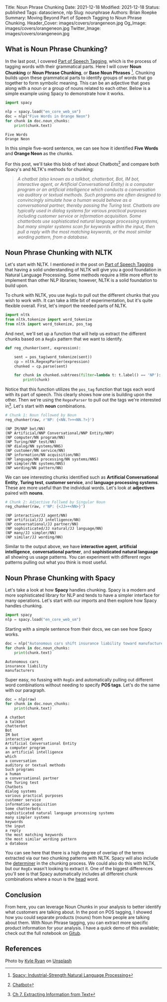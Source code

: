 Title: Noun Phrase Chunking
Date: 2021-12-18
Modified: 2021-12-18
Status: published
Tags: datascience, nlp
Slug: nounphrase
Authors: Brian Roepke
Summary: Moving Beyond Part of Speech Tagging to Noun Phrase Chunking.
Header_Cover: images/covers/orangeneon.jpg
Og_Image: images/covers/orangeneon.jpg
Twitter_Image: images/covers/orangeneon.jpg

## What is Noun Phrase Chunking?

In the last post, I covered [Part of Speech Tagging]({filename}pos.md), which is the process of tagging words with their grammatical parts. Here I will cover **Noun Chunking** or **Noun Phrase Chunking**, or **Base Noun Phrases** [^SPACY]. Chunking builds upon these grammatical parts to identify groups of words that go together to form symbolic meaning. This can be an adjective that goes along with a noun or a group of nouns related to each other. Below is a simple example using Spacy to demonstrate how it works.

```python
import spacy

nlp = spacy.load("en_core_web_sm")
doc = nlp("Five Words in Orange Neon")
for chunk in doc.noun_chunks:
    print(chunk.text)
```
```text
Five Words
Orange Neon
```

In this simple five-word sentence, we can see how it identified **Five Words** and **Orange Neon** as the chunks. 

For this post, we'll take this blob of text about Chatbots[^WIKI] and compare both Spacy's and NLTK's methods for chunking:

>*A chatbot (also known as a talkbot, chatterbot, Bot, IM bot, interactive agent, or Artificial Conversational Entity) is a computer program or an artificial intelligence which conducts a conversation via auditory or textual methods. Such programs are often designed to convincingly simulate how a human would behave as a conversational partner, thereby passing the Turing test. Chatbots are typically used in dialog systems for various practical purposes including customer service or information acquisition. Some chatterbots use sophisticated natural language processing systems, but many simpler systems scan for keywords within the input, then pull a reply with the most matching keywords, or the most similar wording pattern, from a database.*

## Noun Phrase Chunking with NLTK

Let's start with NLTK. I mentioned in the post on [Part of Speech Tagging]({filename}pos.MD) that having a solid understanding of NLTK will give you a good foundation in Natural Language Processing. Some methods require a little more effort to implement than other NLP libraries; however, NLTK is a solid foundation to build upon.

To chunk with NLTK, you use `RegEx` to pull out the different chunks that you wish to work with. It can take a little bit of experimentation, but it's quite flexible overall. First, let's import the needed parts of NLTK.

```python
import nltk
from nltk.tokenize import word_tokenize
from nltk import word_tokenize, pos_tag
```

And next, we'll set up a function that will help us extract the different chunks based on a `RegEx` pattern that we want to identify.

```python
def reg_chunker(sent, expression):

    sent = pos_tag(word_tokenize(sent))
    cp = nltk.RegexpParser(expression)
    chunked = cp.parse(sent)

    for chunk in chunked.subtrees(filter=lambda t: t.label() == 'NP'):
        print(chunk)
```

Notice that this function utilizes the `pos_tag` function that tags each word with its part of speech. This clearly shows how one is building upon the other. Then we're using the `RegexParser` to pull out the tags we're interested in[^NLTK]. Let's start with **noun** combinations.

```python
# Chunk 1: Noun followed by Noun
reg_chunker(raw, r'NP: {<NN.?>+<NN.?>}')
```
```text
(NP IM/NNP bot/NN)
(NP Artificial/NNP Conversational/NNP Entity/NNP)
(NP computer/NN program/NN)
(NP Turing/NNP test/NN)
(NP dialog/NN systems/NNS)
(NP customer/NN service/NN)
(NP information/NN acquisition/NN)
(NP language/NN processing/NN systems/NNS)
(NP simpler/NN systems/NNS)
(NP wording/NN pattern/NN)
```

We can see interesting chunks identified such as **Artificial Conversational Entity**, **Turing test**, **customer service**, and **language processing systems**. These are more useful than the individual words. Let's look at **adjectives** paired with **nouns**.

```python
# Chunk 2: Adjective Follwed by Singular Noun
reg_chunker(raw, r'NP: {<JJ>+<NN>}')
```
```text
(NP interactive/JJ agent/NN)
(NP artificial/JJ intelligence/NN)
(NP conversational/JJ partner/NN)
(NP sophisticated/JJ natural/JJ language/NN)
(NP many/JJ simpler/NN)
(NP similar/JJ wording/NN)
```

Similar to the output above, we have **interactive agent**, **artificial intelligence**, **conversational partner**, and **sophisticated natural language** all showing us usage patterns. You can experiment with different regex patterns pulling out what you think is most useful.

## Noun Phrase Chunking with Spacy

Let's take a look at how **Spacy** handles chunking. Spacy is a modern and more sophisticated library for NLP and tends to have a simpler interface for many operations. Let's start with our imports and then explore how Spacy handles chunking.

```python
import spacy
nlp = spacy.load("en_core_web_sm")
```
Starting with a simple sentence from their docs, we can see how Spacy works.

```python
doc = nlp("Autonomous cars shift insurance liability toward manufacturers")
for chunk in doc.noun_chunks:
    print(chunk.text)
```
```text
Autonomous cars
insurance liability
manufacturers
```

Super easy, no fussing with `RegEx` and automatically pulling out different word combinations without needing to specify **POS tags**. Let's do the same with our paragraph.

```python
doc = nlp(raw)
for chunk in doc.noun_chunks:
    print(chunk.text)
```
```text
A chatbot
a talkbot
chatterbot
Bot
IM bot
interactive agent
Artificial Conversational Entity
a computer program
an artificial intelligence
which
a conversation
auditory or textual methods
Such programs
a human
a conversational partner
the Turing test
Chatbots
dialog systems
various practical purposes
customer service
information acquisition
Some chatterbots
sophisticated natural language processing systems
many simpler systems
keywords
the input
a reply
the most matching keywords
the most similar wording pattern
a database
```

You can see here that there is a high degree of overlap of the terms extracted via our two chunking patterns with NLTK. Spacy will also include the [determiner](https://en.wikipedia.org/wiki/Determiner) in the chunking process. We could also do this with NLTK, but our `RegEx` wasn't looking to extract it. One of the biggest differences you'll see is that Spacy automatically includes all different chunk combinations where a noun is the [head](https://en.wikipedia.org/wiki/Head_(linguistics)) word.


## Conclusion

From here, you can leverage Noun Chunks in your analysis to better identify what customers are talking about. In the post on POS tagging, I showed how you could separate products (nouns) from how people are talking about them. With Noun Phrase tagging, you can extract more specific product information for your analysis. I have a quick demo of this available; check out the full notebook on [Gitub](https://github.com/broepke/POS).

## References

Photo by <a href="https://unsplash.com/@kylry?utm_source=unsplash&utm_medium=referral&utm_content=creditCopyText">Kyle Ryan</a> on <a href="https://unsplash.com/s/photos/phrases?utm_source=unsplash&utm_medium=referral&utm_content=creditCopyText">Unsplash</a>

[^SPACY]: [Spacy: Industrial-Strength Natural Language Processing](https://spacy.io)
[^WIKI]: [Chatbot](https://en.wikipedia.org/wiki/Chatbot)
[^NLTK]: [Ch 7. Extracting Information from Text](https://www.nltk.org/book/ch07.html)

